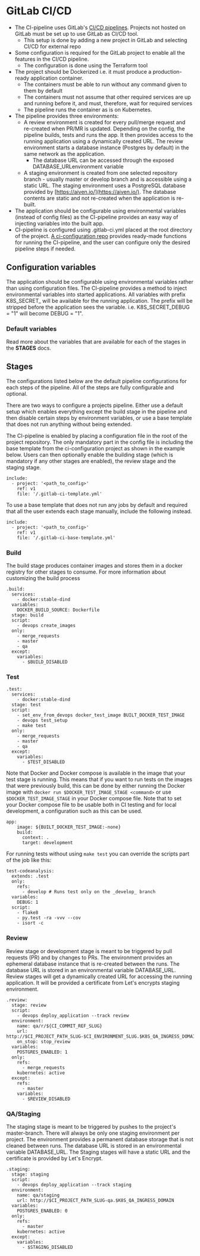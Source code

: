 # GitLab CI/CD

- The CI-pipeline uses GitLab's [CI/CD pipelines](https://about.gitlab.com/product/continuous-integration/). Projects not hosted on GitLab must be set up to use GitLab as CI/CD tool.
    - This setup is done by adding a new project in GitLab and selecting CI/CD for external repo
- Some configuration is required for the GitLab project to enable all the features in the CI/CD pipeline.
    - The configuration is done using the Terraform tool
- The project should be Dockerized i.e. it must produce a production-ready application container.
    - The containers must be able to run without any command given to them by default
    - The containers must not assume that other required services are up and running before it, and must, therefore, wait for required services
    - The pipeline runs the container as is on Kubernetes.
- The pipeline provides three environments:
    - A review environment is created for every pull/merge request and re-created when PR/MR is updated.
      Depending on the config, the pipeline builds, tests and runs the app. It then provides access to the running
      application using a dynamically created URL. The review environment starts a database instance
      (Postgres by default) in the same network as the application.
        - The database URL can be accessed through the exposed DATABASE_URLenvironment variable
    - A staging environment is created from one selected repository branch - usually master or develop branch and is accessible using a static URL. The staging environment uses a PostgreSQL database provided by [https://aiven.io/](https://aiven.io/). The database contents are static and not re-created when the application is re-built.
- The application should be configurable using environmental variables (instead of config files) as the CI-pipeline provides an easy way of injecting variables into the built app.
- CI-pipeline is configured using .gitlab-ci.yml placed at the root directory of the project. [A ci-configuration repo](https://gitlab.com/City-of-Helsinki/KuVa/ci-cd-config/ci-configuration) provides ready-made functions for running the CI-pipeline, and the user can configure only the desired pipeline steps if needed.


## Configuration variables

The application should be configurable using environmental variables rather than using configuration files.
The CI-pipeline provides a method to inject environmental variables into started applications.
All variables with prefix K8S_SECRET_ will be available for the running application.
The prefix will be stripped before the application sees the variable. i.e. K8S_SECRET_DEBUG = "1" will become DEBUG = "1".

### Default variables

Read more about the variables that are available for each of the stages in the **STAGES** docs.

## Stages

The configurations listed below are the default pipeline configurations for each steps of the pipeline.
All of the steps are fully configurable and optional. 

There are two ways to configure a projects pipeline. Either use a default setup which enables everything
except the build stage in the pipeline and then disable certain steps by environment variables,
or use a base template that does not run anything without being extended.

The CI-pipeline is enabled by placing a configuration file in the root of the project repository.
The only mandatory part in the config file is including the base template from the ci-configuration project as shown in the example below. Users can then optionally enable the building stage (which is mandatory if any other stages are enabled), the review stage and the staging stage.

    include:
      - project: '<path_to_config>'
        ref: v1
        file: '/.gitlab-ci-template.yml'

To use a base template that does not run any jobs by default and required that all the user extends each stage manually, include the following instead.

    include:
      - project: '<path_to_config>'
        ref: v1
        file: '/.gitlab-ci-base-template.yml'

### Build

The build stage produces container images and stores them in a docker registry for other stages to consume. For more information about customizing the build process

    .build:
      services:
        - docker:stable-dind
      variables:
        DOCKER_BUILD_SOURCE: Dockerfile
      stage: build
      script:
        - devops create_images
      only:
        - merge_requests
        - master
        - qa
      except:
        variables:
          - $BUILD_DISABLED

### Test

    .test:
      services:
        - docker:stable-dind
      stage: test
      script:
        - set_env_from_devops docker_test_image BUILT_DOCKER_TEST_IMAGE
        - devops test_setup
        - make test
      only:
        - merge_requests
        - master
        - qa
      except:
        variables:
          - $TEST_DISABLED

Note that Docker and Docker compose is available in the image that your test stage is running. This means that if you want to run tests on the images that were previously build, this can be done by either running the Docker image with `docker run $DOCKER_TEST_IMAGE_STAGE <command>` or use `$DOCKER_TEST_IMAGE_STAGE`  in your Docker compose file. Note that to set your Docker compose file to be usable both in CI testing and for local development, a configuration such as this can be used.

    app:
        image: ${BUILT_DOCKER_TEST_IMAGE:-none}
        build:
          context: .
          target: development

For running tests without using `make test` you can override the scripts part of the job like this:

    test-codeanalysis:
      extends: .test
      only:
        refs:
          - develop # Runs test only on the _develop_ branch
      variables:
        DEBUG: 1
      script:
        - flake8
        - py.test -ra -vvv --cov
        - isort -c

### Review

Review stage or development stage is meant to be triggered by pull requests (PR) and by changes to PRs. The environment provides an ephemeral database instance that is re-created between the runs. The database URL is stored in an environmental variable DATABASE_URL. Review stages will get a dynamically created URL for accessing the running application. It will be provided a certificate from Let's encrypts staging environment.

    .review:
      stage: review
      script:
        - devops deploy_application --track review
      environment:
        name: qa/r/${CI_COMMIT_REF_SLUG}
        url: http://$CI_PROJECT_PATH_SLUG-$CI_ENVIRONMENT_SLUG.$K8S_QA_INGRESS_DOMAIN
        on_stop: stop_review
      variables:
        POSTGRES_ENABLED: 1
      only:
        refs:
          - merge_requests
        kubernetes: active
      except:
        refs:
          - master
        variables:
          - $REVIEW_DISABLED

### QA/Staging

The staging stage is meant to be triggered by pushes to the project's master-branch. There will always be only one staging environment per project. The environment provides a permanent database storage that is not cleaned between runs. The database URL is stored in an environmental variable DATABASE_URL. The Staging stages will have a static URL and the certificate is provided by Let's Encrypt.

    .staging:
      stage: staging
      script:
        - devops deploy_application --track staging
      environment:
        name: qa/staging
        url: http://$CI_PROJECT_PATH_SLUG-qa.$K8S_QA_INGRESS_DOMAIN
      variables:
        POSTGRES_ENABLED: 0
      only:
        refs:
          - master
        kubernetes: active
      except:
        variables:
          - $STAGING_DISABLED
